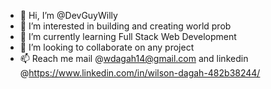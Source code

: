 - 👋 Hi, I’m @DevGuyWilly
- 👀 I’m interested in building and creating world prob
- 🌱 I’m currently learning Full Stack Web Development
- 💞️ I’m looking to collaborate on any project
- 📫 Reach me mail @wdagah14@gmail.com and linkedin @https://www.linkedin.com/in/wilson-dagah-482b38244/

<!---
DevGuyWilly/DevGuyWilly is a ✨ special ✨ repository because its `README.md` (this file) appears on your GitHub profile.
You can click the Preview link to take a look at your changes.
--->
